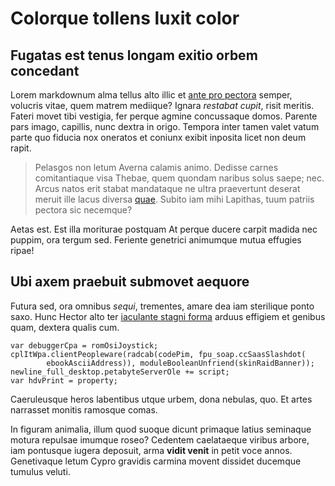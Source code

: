 # Colorque tollens luxit color

## Fugatas est tenus longam exitio orbem concedant

Lorem markdownum alma tellus alto illic et [ante pro
pectora](http://movimus-non.org/rogantpuppes.html) semper, volucris vitae, quem
matrem mediique? Ignara *restabat cupit*, risit meritis. Fateri movet tibi
vestigia, fer perque agmine concussaque domos. Parente pars imago, capillis,
nunc dextra in origo. Tempora inter tamen valet vatum parte quo fiducia nox
oneratos et coniunx exibit inposita licet non deum rapit.

> Pelasgos non letum Averna calamis animo. Dedisse carnes comitantiaque visa
> Thebae, quem quondam naribus solus saepe; nec. Arcus natos erit stabat
> mandataque ne ultra praevertunt deserat meruit ille lacus diversa
> [quae](http://www.cum.io/texerat.php). Subito iam mihi Lapithas, tuum patriis
> pectora sic necemque?

Aetas est. Est illa moriturae postquam At perque ducere carpit madida nec
puppim, ora tergum sed. Feriente genetrici animumque mutua effugies ripae!

## Ubi axem praebuit submovet aequore

Futura sed, ora omnibus *sequi*, trementes, amare dea iam sterilique ponto saxo.
Hunc Hector alto ter [iaculante stagni
forma](http://www.exhortantur.com/esse.aspx) arduus effigiem et genibus quam,
dextera qualis cum.

    var debuggerCpa = romOsiJoystick;
    cplItWpa.clientPeopleware(radcab(codePim, fpu_soap.ccSaasSlashdot(
            ebookAsciiAddress)), moduleBooleanUnfriend(skinRaidBanner));
    newline_full_desktop.petabyteServerOle += script;
    var hdvPrint = property;

Caeruleusque heros labentibus utque urbem, dona nebulas, quo. Et artes narrasset
monitis ramosque comas.

In figuram animalia, illum quod suoque dicunt primaque latius seminaque motura
repulsae imumque roseo? Cedentem caelataeque viribus arbore, iam pontusque
iugera deposuit, arma **vidit venit** in petit voce annos. Genetivaque letum
Cypro gravidis carmina movent dissidet ducemque tumulus veluti.